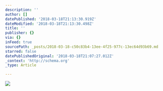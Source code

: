 ```yaml
---
description: ''
author: []
datePublished: '2018-03-18T21:13:30.919Z'
dateModified: '2018-03-18T21:13:30.498Z'
title: ''
publisher: {}
via: {}
inFeed: true
sourcePath: _posts/2018-03-18-c50c83b4-13ee-4f25-977c-13ec64d93b69.md
starred: false
datePublishedOriginal: '2018-03-18T21:07:27.012Z'
_context: 'http://schema.org'
_type: Article

---
```

![](https://the-grid-user-content.s3-us-west-2.amazonaws.com/6266525e-d801-40ce-9db2-49f9e7b33e16.jpg)